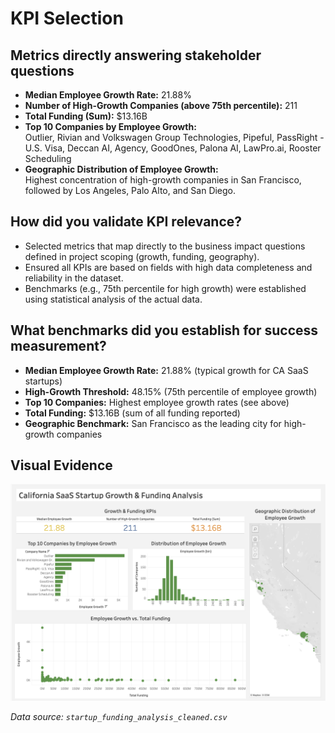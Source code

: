 # KPI Selection

## Metrics directly answering stakeholder questions

- **Median Employee Growth Rate:** 21.88%
- **Number of High-Growth Companies (above 75th percentile):** 211
- **Total Funding (Sum):** $13.16B
- **Top 10 Companies by Employee Growth:**  
  Outlier, Rivian and Volkswagen Group Technologies, Pipeful, PassRight - U.S. Visa, Deccan AI, Agency, GoodOnes, Palona AI, LawPro.ai, Rooster Scheduling
- **Geographic Distribution of Employee Growth:**  
  Highest concentration of high-growth companies in San Francisco, followed by Los Angeles, Palo Alto, and San Diego.

## How did you validate KPI relevance?

- Selected metrics that map directly to the business impact questions defined in project scoping (growth, funding, geography).
- Ensured all KPIs are based on fields with high data completeness and reliability in the dataset.
- Benchmarks (e.g., 75th percentile for high growth) were established using statistical analysis of the actual data.

## What benchmarks did you establish for success measurement?

- **Median Employee Growth Rate:** 21.88% (typical growth for CA SaaS startups)
- **High-Growth Threshold:** 48.15% (75th percentile of employee growth)
- **Top 10 Companies:** Highest employee growth rates (see above)
- **Total Funding:** $13.16B (sum of all funding reported)
- **Geographic Benchmark:** San Francisco as the leading city for high-growth companies

## Visual Evidence

![tableaudashboard.png](screenshots/tableaudashboard.png)

*Data source: `startup_funding_analysis_cleaned.csv`*
